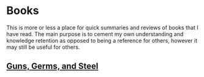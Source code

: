 # Books

This is more or less a place for quick summaries and reviews of books that I have read. The main purpose is to cement my
own understanding and knowledge retention as opposed to being a reference for others, however it may still be useful for 
others.

## [Guns, Germs, and Steel](./guns_germs_and_steel.md)